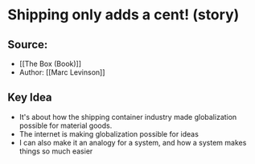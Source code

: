 # Shipping only adds a cent! (story)

## Source:
- [[The Box (Book)]]
- Author: [[Marc Levinson]]

## Key Idea
- It's about how the shipping container industry made globalization possible for material goods.
- The internet is making globalization possible for ideas
- I can also make it an analogy for a system, and how a system makes things so much easier